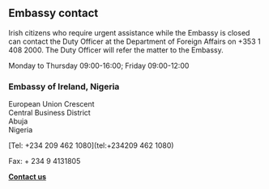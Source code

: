 ## Embassy contact

Irish citizens who require urgent assistance while the Embassy is closed can contact the Duty Officer at the Department of Foreign Affairs on +353 1 408 2000. The Duty Officer will refer the matter to the Embassy.

Monday to Thursday 09:00-16:00; Friday 09:00-12:00

### Embassy of Ireland, Nigeria

European Union Crescent   
Central Business District   
Abuja   
Nigeria

[Tel: +234 209 462 1080](tel:+234209 462 1080)

Fax: + 234 9 4131805

[**Contact us**](/en/nigeria/abuja/contact/)
